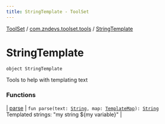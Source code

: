 ```yaml
---
title: StringTemplate - ToolSet
---
```


[ToolSet](../../index.html) / [com.zndevs.toolset.tools](../index.html) / [StringTemplate](./index.html)

# StringTemplate

`object StringTemplate`

Tools to help with templating text

### Functions

| [parse](parse.html) | `fun parse(text: `[`String`](https://kotlinlang.org/api/latest/jvm/stdlib/kotlin/-string/index.html)`, map: `[`TemplateMap`](../-template-map/index.html)`): `[`String`](https://kotlinlang.org/api/latest/jvm/stdlib/kotlin/-string/index.html)<br>Templated strings: "my string ${my variable}" |

